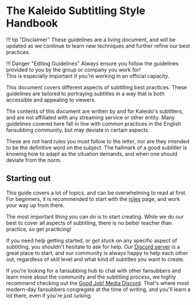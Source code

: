 # The Kaleido Subtitling Style Handbook

!!! tip "Disclaimer"
    These guidelines are a living document,
    and will be updated as we continue to learn new techniques
    and further refine our best practices.

!!! Danger "Editing Guidelines"
    Always ensure you follow the guidelines provided to you
    by the group or company you work for!<br>
    This is especially important if you're working in an official capacity.

This document covers different aspects of subtitling best practices.
These guidelines are tailored to portraying subtitles in a way
that is both accessible and appealing to viewers.

The contents of this document are written by and for Kaleido's subtitlers,
and are not affiliated with any streaming service or other entity.
Many guidelines covered here fall in line with common practices
in the English fansubbing community,
but may deviate in certain aspects.

These are not hard rules you must follow to the letter,
nor are they intended to be the definitive word on the subject.
The hallmark of a good subtitler is knowing
how to adapt as the situation demands,
and when one should deviate from the norm.

## Starting out

This guide covers a lot of topics,
and can be overwhelming to read at first.
For beginners,
it is recommended to start with the [roles](group/roles.md) page,
and work your way up from there.

The most important thing you can do is to start creating.
While we do our best to cover all aspects of subtitling,
there is no better teacher than practice,
so get practicing!

If you need help getting started,
or get stuck on any specific aspect of subtitling,
you shouldn't hesitate to ask for help.
Our [Discord server][kaleido-discord] is a great place to start,
and our community is always happy to help each other out,
regardless of skill level
and what kind of subtitles you want to create.

If you're looking for a fansubbing hub
to chat with other fansubbers
and learn more about the community
and the subtitling process,
we highly recommend checking out the [Good Job! Media Discord][gjm-discord].
That's where most modern-day fansubbers congregate
at the time of writing,
and you'll learn a lot there,
even if you're just lurking.

[kaleido-discord]: https://discord.gg/dk7aadV
[gjm-discord]: https://discord.gg/gjm
